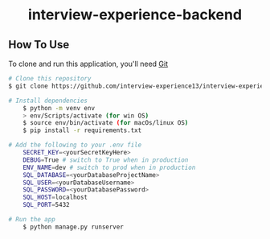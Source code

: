 <!-- Please update value in the {}  -->

<h1 align="center">interview-experience-backend</h1>

## How To Use 

To clone and run this application, you'll need [Git](https://git-scm.com)

```bash
# Clone this repository
$ git clone https://github.com/interview-experience13/interview-experience-backend

# Install dependencies
    $ python -m venv env
    > env/Scripts/activate (for win OS)
    $ source env/bin/activate (for macOs/linux OS)
    $ pip install -r requirements.txt

# Add the following to your .env file
    SECRET_KEY=<yourSecretKeyHere>
    DEBUG=True # switch to True when in production
    ENV_NAME=dev # switch to prod when in production
    SQL_DATABASE=<yourDatabaseProjectName>
    SQL_USER=<yourDatabaseUsername> 
    SQL_PASSWORD=<yourDatabasePassword>
    SQL_HOST=localhost 
    SQL_PORT=5432

# Run the app
    $ python manage.py runserver
```
